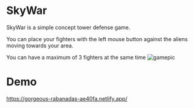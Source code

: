 # SkyWar

SkyWar is a simple concept tower defense game.

You can place your fighters with the left mouse button against the aliens moving towards your area.

You can have a maximum of 3 fighters at the same time
![gamepic](https://user-images.githubusercontent.com/48481741/170260569-971a1a9e-052e-4e7d-a3f0-7fd48c488e95.png)

# Demo
https://gorgeous-rabanadas-ae40fa.netlify.app/
